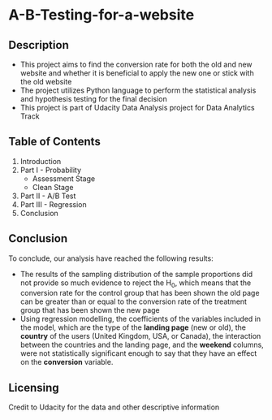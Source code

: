 # A-B-Testing-for-a-website

## Description
- This project aims to find the conversion rate for both the old and new website and whether it is beneficial to apply the new one or stick with the old website
- The project utilizes Python language to perform the statistical analysis and hypothesis testing for the final decision
- This project is part of Udacity Data Analysis project for Data Analytics Track
## Table of Contents
<ol>
        <li> Introduction
        <li> Part I - Probability 
        <ul>    
            <li> Assessment Stage
            <li> Clean Stage
        </ul>
        <li> Part II - A/B Test
        <li> Part III - Regression
        <li> Conclusion
</ol>

## Conclusion
To conclude, our analysis have reached the following results:
    <ul>
        <li> The results of the sampling distribution of the sample proportions did not provide so much evidence to reject the H<sub>0</sub>, which means that the conversion rate for the control group that has been shown the old page can be greater than or equal to the conversion rate of the treatment group that has been shown the new page
        <li> Using regression modelling, the coefficients of the variables included in the model, which are the type of the <b>landing page</b> (new or old), the <b>country</b> of the users (United Kingdom, USA, or Canada), the interaction between the countries and the landing page, and the <b>weekend</b> columns, were not statistically significant enough to say that they have an effect on the <b>conversion</b> variable. 
    </ul>

## Licensing
Credit to Udacity for the data and other descriptive information
